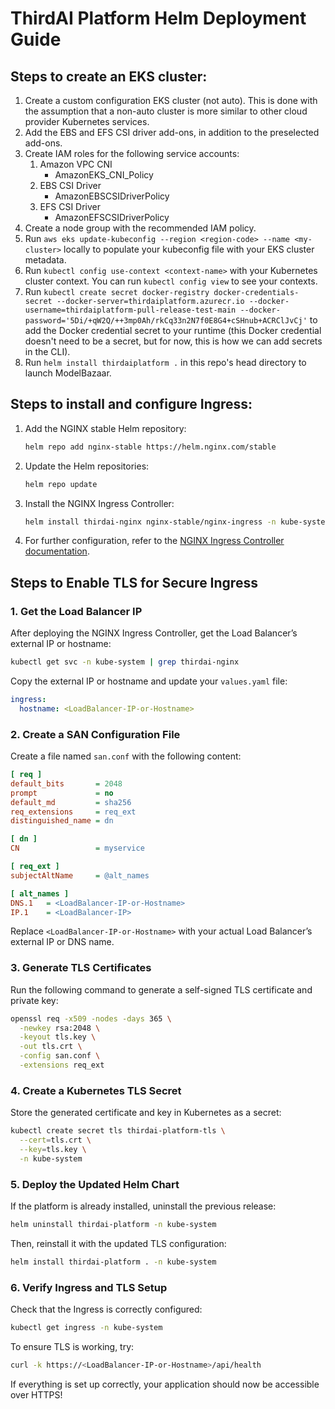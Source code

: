 # ThirdAI Platform Helm Deployment Guide

## Steps to create an EKS cluster:
1. Create a custom configuration EKS cluster (not auto). This is done with the assumption that a non-auto cluster is more similar to other cloud provider Kubernetes services.
2. Add the EBS and EFS CSI driver add-ons, in addition to the preselected add-ons.
3. Create IAM roles for the following service accounts:
    1. Amazon VPC CNI
        - AmazonEKS_CNI_Policy
    2. EBS CSI Driver
        - AmazonEBSCSIDriverPolicy
    3. EFS CSI Driver
        - AmazonEFSCSIDriverPolicy
4. Create a node group with the recommended IAM policy.
5. Run `aws eks update-kubeconfig --region <region-code> --name <my-cluster>` locally to populate your kubeconfig file with your EKS cluster metadata.
6. Run `kubectl config use-context <context-name>` with your Kubernetes cluster context. You can run `kubectl config view` to see your contexts.
7. Run `kubectl create secret docker-registry docker-credentials-secret --docker-server=thirdaiplatform.azurecr.io --docker-username=thirdaiplatform-pull-release-test-main --docker-password='5Di/+qW2Q/++3mp0Ah/rkCq33n2N7f0E8G4+cSHnub+ACRClJvCj'` to add the Docker credential secret to your runtime (this Docker credential doesn't need to be a secret, but for now, this is how we can add secrets in the CLI).
8. Run `helm install thirdaiplatform .` in this repo's head directory to launch ModelBazaar.

## Steps to install and configure Ingress:
1. Add the NGINX stable Helm repository:
   ```sh
   helm repo add nginx-stable https://helm.nginx.com/stable
   ```
2. Update the Helm repositories:
   ```sh
   helm repo update
   ```
3. Install the NGINX Ingress Controller:
   ```sh
   helm install thirdai-nginx nginx-stable/nginx-ingress -n kube-system
   ```
4. For further configuration, refer to the [NGINX Ingress Controller documentation](https://docs.nginx.com/nginx-ingress-controller/installation/installing-nic/installation-with-helm/).


## Steps to Enable TLS for Secure Ingress

### 1. Get the Load Balancer IP
After deploying the NGINX Ingress Controller, get the Load Balancer’s external IP or hostname:
```sh
kubectl get svc -n kube-system | grep thirdai-nginx
```
Copy the external IP or hostname and update your `values.yaml` file:
```yaml
ingress:
  hostname: <LoadBalancer-IP-or-Hostname>
```

### 2. Create a SAN Configuration File
Create a file named `san.conf` with the following content:
```ini
[ req ]
default_bits       = 2048
prompt             = no
default_md         = sha256
req_extensions     = req_ext
distinguished_name = dn

[ dn ]
CN                 = myservice

[ req_ext ]
subjectAltName     = @alt_names

[ alt_names ]
DNS.1   = <LoadBalancer-IP-or-Hostname>
IP.1    = <LoadBalancer-IP>
```
Replace `<LoadBalancer-IP-or-Hostname>` with your actual Load Balancer’s external IP or DNS name.

### 3. Generate TLS Certificates
Run the following command to generate a self-signed TLS certificate and private key:
```sh
openssl req -x509 -nodes -days 365 \
  -newkey rsa:2048 \
  -keyout tls.key \
  -out tls.crt \
  -config san.conf \
  -extensions req_ext
```

### 4. Create a Kubernetes TLS Secret
Store the generated certificate and key in Kubernetes as a secret:
```sh
kubectl create secret tls thirdai-platform-tls \
  --cert=tls.crt \
  --key=tls.key \
  -n kube-system
```

### 5. Deploy the Updated Helm Chart
If the platform is already installed, uninstall the previous release:
```sh
helm uninstall thirdai-platform -n kube-system
```
Then, reinstall it with the updated TLS configuration:
```sh
helm install thirdai-platform . -n kube-system
```

### 6. Verify Ingress and TLS Setup
Check that the Ingress is correctly configured:
```sh
kubectl get ingress -n kube-system
```
To ensure TLS is working, try:
```sh
curl -k https://<LoadBalancer-IP-or-Hostname>/api/health
```
If everything is set up correctly, your application should now be accessible over HTTPS!

